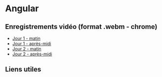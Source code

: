 # Angular

## Enregistrements vidéo (format .webm - chrome)
- [Jour 1 - matin](https://opusidea-training.s3.eu-west-3.amazonaws.com/divers/demo/2023-06-21-angular-j1-am.webm)
- [Jour 1 - après-midi](https://opusidea-training.s3.eu-west-3.amazonaws.com/divers/demo/2023-06-21-angular-j1-pm.webm)
- [Jour 2 - matin](https://opusidea-training.s3.eu-west-3.amazonaws.com/divers/demo/2023-06-22-angular-j2-am.webm)
- [Jour 2 - après-midi](https://opusidea-training.s3.eu-west-3.amazonaws.com/divers/demo/2023-06-22-angular-j2-pm.webm)

## Liens utiles